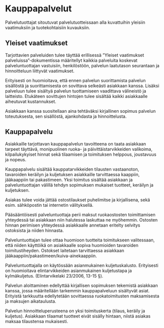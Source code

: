 # Kauppapalvelut
Palvelutuottajat sitoutuvat palvelutuotteissaan alla kuvattuihin yleisiin vaatimuksiin ja tuotekohtaisiin kuvauksiin.


## Yleiset vaatimukset

Tarjottavien palveluiden tulee täyttää erillisessä ”Yleiset vaatimukset palveluissa”-dokumentissa määritellyt kaikkia palveluita koskevat palveluntuottajan vastuisiin, henkilöstöön, palvelun laatutason seurantaan ja hinnoitteluun liittyvät vaatimukset.

Erityisesti on huomioitava, että ennen palvelun suorittamista palvelun sisällöstä ja suorittamisesta on sovittava selkeästi asiakkaan kanssa. Lisäksi palveluun tulee sisältyä palvelun tuottamiseen vaadittava välineistö ja laitteisto. Etukäteen sovittujen hintojen tulee sisältää kaikki asiakkaalle aiheutuvat kustannukset.

Asiakkaan kanssa suositellaan aina tehtäväksi kirjallinen sopimus palvelun toteutuksesta, sen sisällöstä, ajankohdasta ja hinnoittelusta.

## Kauppapalvelu

Asiakkaille tarjottavan kauppapalvelun tavoitteena on taata asiakkaan tarpeet täyttävä, monipuolinen ruoka- ja päivittäistarvikkeiden valikoima, kilpailukykyiset hinnat sekä tilaamisen ja toimituksen helppous, joustavuus ja nopeus.

Kauppapalvelu sisältää kauppatarvikkeiden tilausten vastaanoton, tavaroiden keräilyn ja kuljetuksen asiakkaille tarvittaessa kaappiin, jääkaappiin tai pakastimeen. Yksi toimitus sisältää asiakkaan ja palveluntuottajan välillä tehdyn sopimuksen mukaiset tuotteet, keräilyn ja kuljetuksen.

Asiakas tulee voida jättää ostostilaukset puhelimitse ja kirjallisena, sekä esim. sähköpostin tai internetin välityksellä.

Pääsääntöisesti palveluntuottaja perii maksut ruokaostosten toimittamisen yhteydessä tai asiakkaan niin halutessa laskuttaa ne myöhemmin. Ostosten hinnan perimisen yhteydessä asiakkaalle annetaan eritelty selvitys ostoksista ja niiden hinnasta.

Palveluntuottajan tulee ottaa huomioon tuotteita toimitukseen valitessaan, että niiden käyttöikä on asiakkaalle sopiva huomioiden tavaroiden toimitustiheyden. Ostokset laitetaan tarvittaessa asiakkaan jääkaappiin/pakastimeen/kuiva-ainekaappiin.

Palveluntuottajalla on käytössään asianmukainen kuljetuskalusto. Erityisesti on huomioitava elintarvikkeiden asianmukainen kuljetustapa ja kylmäkuljetus. (Elintarvikelaki 23/2006, 13-15 §).

Palvelun aloittaminen edellyttää kirjallisen sopimuksen tekemistä asiakkaan kanssa, jossa määritellään tarkemmin kauppapalveluun sisältyvät asiat. Erityistä tarkkuutta edellytetään sovittaessa ruokatoimitusten maksamisesta ja maksujen aikataulusta.

Palvelun hinnoitteluperusteena on yksi toimituskerta (tilaus, keräily ja kuljetus). Asiakkaan tilaamat tuotteet eivät sisälly hintaan, niistä asiakas maksaa tilaustensa mukaisesti.
